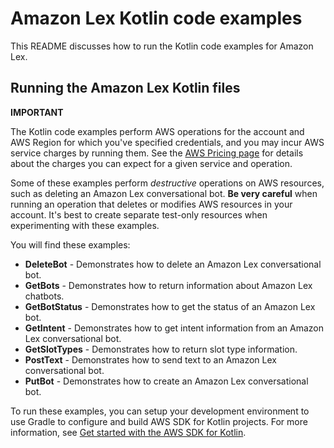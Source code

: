 # Amazon Lex Kotlin code examples

This README discusses how to run the Kotlin code examples for Amazon Lex.

## Running the Amazon Lex Kotlin files

**IMPORTANT**

The Kotlin code examples perform AWS operations for the account and AWS Region for which you've specified credentials, and you may incur AWS service charges by running them. See the [AWS Pricing page](https://aws.amazon.com/pricing/) for details about the charges you can expect for a given service and operation.

Some of these examples perform *destructive* operations on AWS resources, such as deleting an Amazon Lex conversational bot. **Be very careful** when running an operation that deletes or modifies AWS resources in your account. It's best to create separate test-only resources when experimenting with these examples.

You will find these examples:

- **DeleteBot** - Demonstrates how to delete an Amazon Lex conversational bot.
- **GetBots** - Demonstrates how to return information about Amazon Lex chatbots.
- **GetBotStatus** - Demonstrates how to get the status of an Amazon Lex bot.
- **GetIntent** - Demonstrates how to get intent information from an Amazon Lex conversational bot.
- **GetSlotTypes** - Demonstrates how to return slot type information.
- **PostText** - Demonstrates how to send text to an Amazon Lex conversational bot.
- **PutBot** - Demonstrates how to create an Amazon Lex conversational bot.

To run these examples, you can setup your development environment to use Gradle to configure and build AWS SDK for Kotlin projects. For more information,
see [Get started with the AWS SDK for Kotlin](https://docs.aws.amazon.com/sdk-for-kotlin/latest/developer-guide/setup.html).

